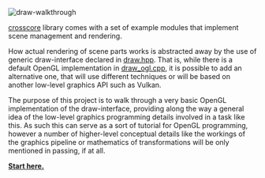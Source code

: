 ![draw-walkthrough](https://schaban.github.io/pic/dw_bnr_s.jpg)

[crosscore](https://github.com/schaban/crosscore_dev) library comes with a set of example modules that implement scene management and rendering.

How actual rendering of scene parts works is abstracted away by the use of generic draw-interface declared in [draw.hpp](https://github.com/schaban/crosscore_dev/blob/main/src/draw.hpp).
That is, while there is a default OpenGL implementation in [draw_ogl.cpp](https://github.com/schaban/crosscore_dev/blob/main/src/draw_ogl.cpp), it is possible to add an alternative one, that will use different techniques or will be based on another low-level graphics API such as Vulkan.

The purpose of this project is to walk through a very basic OpenGL implementation of the draw-interface, providing along the way a general idea of the low-level graphics programming details involved in a task like this.
As such this can serve as a sort of tutorial for OpenGL programming, however a number of higher-level conceptual details like the workings of the graphics pipeline or mathematics of transformations will be only mentioned in passing, if at all.

[**Start here.**](https://schaban.github.io/dwt/start.html)
